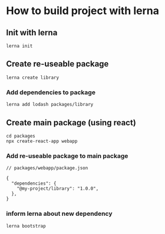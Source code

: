 # How to build project with lerna

## Init with lerna

```
lerna init
```

## Create re-useable package

```
lerna create library
```

### Add dependencies to package

```
lerna add lodash packages/library
```

## Create main package (using react)

```
cd packages
npx create-react-app webapp
```

### Add re-useable package to main package

```
// packages/webapp/package.json

{
  "dependencies": {
    "@my-project/library": "1.0.0",
  },
}
```

### inform lerna about new dependency

```
lerna bootstrap
```
